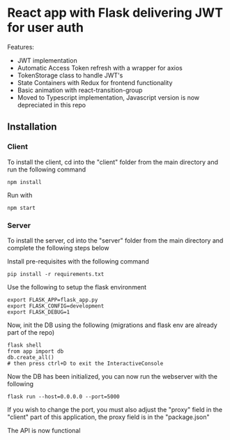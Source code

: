 # React app with Flask delivering JWT for user auth

Features:

* JWT implementation
* Automatic Access Token refresh with a wrapper for axios
* TokenStorage class to handle JWT's
* State Containers with Redux for frontend functionality
* Basic animation with react-transition-group
* Moved to Typescript implementation, Javascript version is now depreciated in this repo

## Installation

### Client

To install the client, cd into the "client" folder from the main directory and run the following command

```
npm install
```

Run with

```
npm start
```

### Server

To install the server, cd into the "server" folder from the main directory and complete the following steps below

Install pre-requisites with the following command

```
pip install -r requirements.txt
```

Use the following to setup the flask environment

```
export FLASK_APP=flask_app.py
export FLASK_CONFIG=development
export FLASK_DEBUG=1
```

Now, init the DB using the following (migrations and flask env are already part of the repo)

```
flask shell
from app import db
db.create_all()
# then press ctrl+D to exit the InteractiveConsole
```

Now the DB has been initialized, you can now run the webserver with the following

```
flask run --host=0.0.0.0 --port=5000
```

If you wish to change the port, you must also adjust the "proxy" field in the "client" part of this application, the proxy field is in the "package.json"

The API is now functional
